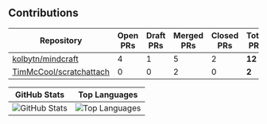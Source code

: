 ## Contributions
| Repository | Open PRs | Draft PRs | Merged PRs | Closed PRs | Total PRs |
| ---------- | -------- | --------- | ---------- | ---------- | --------- |
| [kolbytn/mindcraft](https://github.com/kolbytn/mindcraft) | 4 | 1 | 5 | 2 | **12** |
| [TimMcCool/scratchattach](https://github.com/TimMcCool/scratchattach) | 0 | 0 | 2 | 0 | **2** |

|GitHub Stats|Top Languages|
|-|-|
|<picture><source media="(prefers-color-scheme: dark)" srcset="https://github-readme-stats.vercel.app/api?username=uukelele-scratch&show_icons=true&count_private=true&theme=transparent"><source media="(prefers-color-scheme: light)" srcset="https://github-readme-stats.vercel.app/api?username=uukelele-scratch&show_icons=true&count_private=true&theme=default"><img alt="GitHub Stats" src="https://github-readme-stats.vercel.app/api?username=uukelele-scratch&show_icons=true&count_private=true&theme=default"></picture>|<picture><source media="(prefers-color-scheme: dark)" srcset="https://github-readme-stats.vercel.app/api/top-langs/?username=uukelele-scratch&layout=compact&theme=transparent"><source media="(prefers-color-scheme: light)" srcset="https://github-readme-stats.vercel.app/api/top-langs/?username=uukelele-scratch&layout=compact&theme=default"><img alt="Top Languages" src="https://github-readme-stats.vercel.app/api/top-langs/?username=uukelele-scratch&layout=compact&theme=default"></picture>|

<!-- [GitHub Stats](https://github-readme-stats.vercel.app/api?username=uukelele-scratch&show_icons=true&count_private=true) -->
<!-- [Top Languages](https://github-readme-stats.vercel.app/api/top-langs/?username=uukelele-scratch&layout=compact) -->
